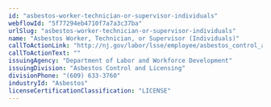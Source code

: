 ```yaml
---
id: "asbestos-worker-technician-or-supervisor-individuals"
webflowId: "5f77294eb4710f7a7a3c37ba"
urlSlug: "asbestos-worker-technician-or-supervisor-individuals"
name: "Asbestos Worker, Technician, or Supervisor (Individuals)"
callToActionLink: "http://nj.gov/labor/lsse/employee/asbestos_control_and_licensing.html"
callToActionText: ""
issuingAgency: "Department of Labor and Workforce Development"
issuingDivision: "Asbestos Control and Licensing"
divisionPhone: "(609) 633-3760"
industryId: "Asbestos"
licenseCertificationClassification: "LICENSE"
---
```

